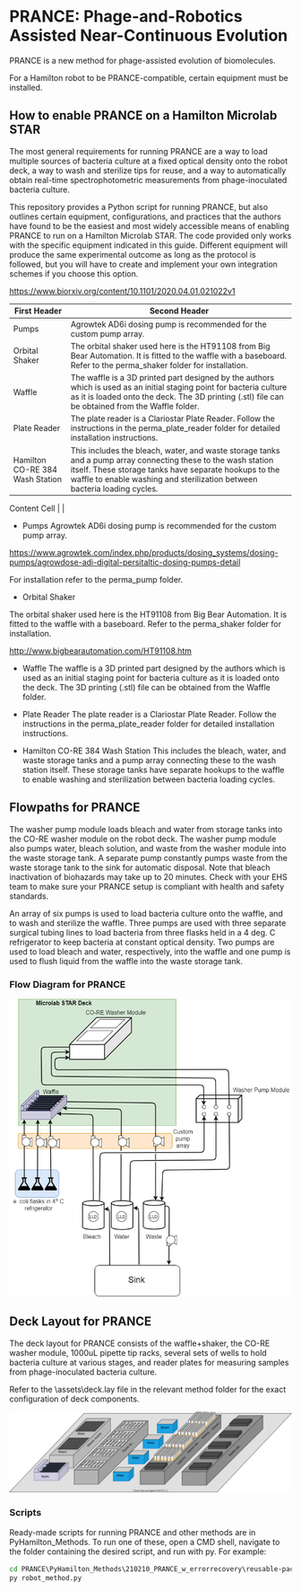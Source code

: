 # PRANCE: Phage-and-Robotics Assisted Near-Continuous Evolution

PRANCE is a new method for phage-assisted evolution of biomolecules.

For a Hamilton robot to be PRANCE-compatible, certain equipment must be installed.

## How to enable PRANCE on a Hamilton Microlab STAR

The most general requirements for running PRANCE are a way to load multiple
sources of bacteria culture at a fixed optical density onto the robot deck, a way to wash and
sterilize tips for reuse, and a way to automatically obtain real-time spectrophotometric 
measurements from phage-inoculated bacteria culture.

This repository provides a Python script for running PRANCE, but 
also outlines certain equipment, configurations, and practices that
the authors have found to be the easiest and most widely accessible means
of enabling PRANCE to run on a Hamilton Microlab STAR. The code provided
only works with the specific equipment indicated in this guide. Different equipment will produce the 
same experimental outcome  as long as the protocol is followed, but you will have to create and implement 
your own integration schemes if you choose this option. 

https://www.biorxiv.org/content/10.1101/2020.04.01.021022v1

First Header  | Second Header
------------- | -------------
Pumps  | Agrowtek AD6i dosing pump is recommended for the custom pump array.
Orbital Shaker | The orbital shaker used here is the HT91108 from Big Bear Automation. It is fitted to the waffle with a baseboard. Refer to the perma_shaker folder for installation.
Waffle | The waffle is a 3D printed part designed by the authors which is used as an initial staging point for bacteria culture as it is loaded onto the deck. The 3D printing (.stl) file can be obtained from the Waffle folder.
Plate Reader |  The plate reader is a Clariostar Plate Reader. Follow the instructions in the perma_plate_reader folder for detailed installation instructions.
Hamilton CO-RE 384 Wash Station | This includes the bleach, water, and waste storage tanks and a pump array connecting these to the wash station itself. These storage tanks have separate hookups to the waffle to enable washing and sterilization between bacteria loading cycles.





Content Cell  |  \| 

* Pumps
Agrowtek AD6i dosing pump is recommended for the custom pump array.

https://www.agrowtek.com/index.php/products/dosing_systems/dosing-pumps/agrowdose-adi-digital-persitaltic-dosing-pumps-detail

For installation refer to the perma_pump folder.

* Orbital Shaker

The orbital shaker used here is the HT91108 from Big Bear Automation.
It is fitted to the waffle with a baseboard. Refer to the perma_shaker folder for installation.

http://www.bigbearautomation.com/HT91108.htm

* Waffle
The waffle is a 3D printed part designed by the authors which is used as an initial staging point for bacteria culture as it is loaded onto the deck. The 3D printing (.stl) file can be obtained from the Waffle folder.

* Plate Reader
The plate reader is a Clariostar Plate Reader. Follow the instructions in the perma_plate_reader folder for detailed installation instructions.

* Hamilton CO-RE 384 Wash Station
This includes the bleach, water, and waste storage tanks and a pump array connecting these to the wash station itself. These
storage tanks have separate hookups to the waffle to enable washing and sterilization between bacteria loading cycles.


## Flowpaths for PRANCE

The washer pump module loads bleach and water from storage tanks into the CO-RE washer module on the robot deck. The washer pump module also pumps water, bleach solution, and waste from the washer module into the waste storage tank. A separate pump constantly pumps waste from the waste storage tank to the sink for automatic disposal. Note that bleach inactivation of biohazards may take up to 20 minutes. Check with your EHS team to make sure your PRANCE setup is compliant with health and safety standards.

An array of six pumps is used to load bacteria culture onto the waffle, and to wash and sterilize the waffle. Three pumps are used with three separate surgical tubing lines to
load bacteria from three flasks held in a 4 deg. C refrigerator to keep bacteria at constant optical density. Two pumps are used to load bleach and water, respectively, into the waffle and one pump is used to flush liquid from the waffle into the waste storage tank. 

### Flow Diagram for PRANCE
![alt text](https://github.com/Golaszewski/PRANCE/blob/main/Extras/pid.png)

## Deck Layout for PRANCE

The deck layout for PRANCE consists of the waffle+shaker, the CO-RE washer module, 1000uL pipette tip racks, several sets of wells to hold bacteria culture at various stages, and reader plates for measuring samples from phage-inoculated bacteria culture.

Refer to the \assets\deck.lay file in the relevant method folder for the exact configuration of deck components.

![alt text](https://github.com/Golaszewski/PRANCE/blob/main/Extras/decklayout.svg)


### Scripts

Ready-made scripts for running PRANCE and other methods are in PyHamilton_Methods. To run one of these, open a CMD shell, navigate to the folder
containing the desired script, and run with py. For example:
```bat
cd PRANCE\PyHamilton_Methods\210210_PRANCE_w_errorrecovery\reusable-pace
py robot_method.py
```
